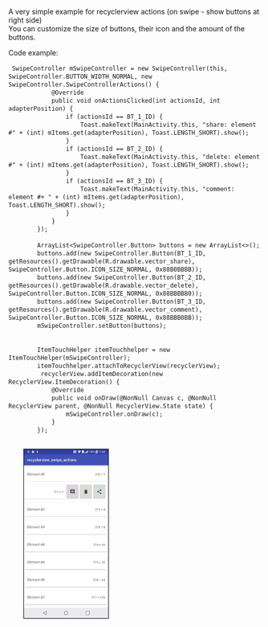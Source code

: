 A very simple example for recyclerview actions (on swipe - show buttons at right side)<br/>
You can customize the size of buttons, their icon and the amount of the buttons.


Code example: 


```
 SwipeController mSwipeController = new SwipeController(this, SwipeController.BUTTON_WIDTH_NORMAL, new SwipeController.SwipeControllerActions() {
            @Override
            public void onActionsClicked(int actionsId, int adapterPosition) {
                if (actionsId == BT_1_ID) {
                    Toast.makeText(MainActivity.this, "share: element #" + (int) mItems.get(adapterPosition), Toast.LENGTH_SHORT).show();
                }
                if (actionsId == BT_2_ID) {
                    Toast.makeText(MainActivity.this, "delete: element #" + (int) mItems.get(adapterPosition), Toast.LENGTH_SHORT).show();
                }
                if (actionsId == BT_3_ID) {
                    Toast.makeText(MainActivity.this, "comment: element #+ " + (int) mItems.get(adapterPosition), Toast.LENGTH_SHORT).show();
                }
            }
        });
        
        ArrayList<SwipeController.Button> buttons = new ArrayList<>();
        buttons.add(new SwipeController.Button(BT_1_ID, getResources().getDrawable(R.drawable.vector_share), SwipeController.Button.ICON_SIZE_NORMAL, 0x88B0BBBB));
        buttons.add(new SwipeController.Button(BT_2_ID, getResources().getDrawable(R.drawable.vector_delete), SwipeController.Button.ICON_SIZE_NORMAL, 0x88BBBBB0));
        buttons.add(new SwipeController.Button(BT_3_ID, getResources().getDrawable(R.drawable.vector_comment), SwipeController.Button.ICON_SIZE_NORMAL, 0x88BBB0BB));
        mSwipeController.setButton(buttons);


        ItemTouchHelper itemTouchhelper = new ItemTouchHelper(mSwipeController);
        itemTouchhelper.attachToRecyclerView(recyclerView);
         recyclerView.addItemDecoration(new RecyclerView.ItemDecoration() {
            @Override
            public void onDraw(@NonNull Canvas c, @NonNull RecyclerView parent, @NonNull RecyclerView.State state) {
                mSwipeController.onDraw(c);
            }
        });
        
```





<img style="border: 1px solid black;float:left;" src="https://github.com/davidHarush/recyclerview_swipe_actions/blob/master/Screenshot_1.png" width="168" height="auto" hspace="30" />
